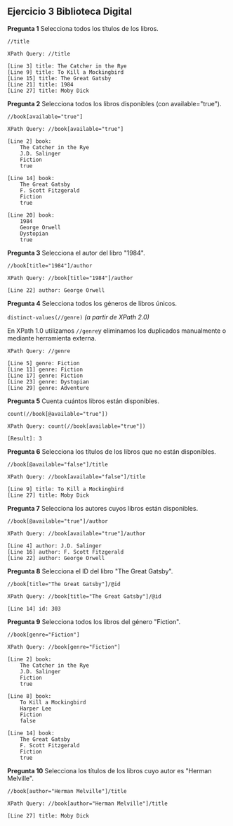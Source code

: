 
## Ejercicio 3 Biblioteca Digital

__Pregunta 1__
Selecciona todos los títulos de los libros.

`//title`

```
XPath Query: //title

[Line 3] title: The Catcher in the Rye
[Line 9] title: To Kill a Mockingbird
[Line 15] title: The Great Gatsby
[Line 21] title: 1984
[Line 27] title: Moby Dick
```

__Pregunta 2__
Selecciona todos los libros disponibles (con available="true").

`//book[available="true"]`

```
XPath Query: //book[available="true"]

[Line 2] book: 
    The Catcher in the Rye
    J.D. Salinger
    Fiction
    true
  
[Line 14] book: 
    The Great Gatsby
    F. Scott Fitzgerald
    Fiction
    true
  
[Line 20] book: 
    1984
    George Orwell
    Dystopian
    true
```

__Pregunta 3__
Selecciona el autor del libro "1984".

`//book[title="1984"]/author`

```
XPath Query: //book[title="1984"]/author

[Line 22] author: George Orwell
```

__Pregunta 4__
Selecciona todos los géneros de libros únicos.

`distinct-values(//genre)` _(a partir de XPath 2.0)_

En XPath 1.0 utilizamos `//genre`y eliminamos los duplicados manualmente o mediante herramienta externa.

```
XPath Query: //genre

[Line 5] genre: Fiction
[Line 11] genre: Fiction
[Line 17] genre: Fiction
[Line 23] genre: Dystopian
[Line 29] genre: Adventure
```

__Pregunta 5__
Cuenta cuántos libros están disponibles.

`count(//book[@available="true"])`

```
XPath Query: count(//book[available="true"])

[Result]: 3
```

__Pregunta 6__
Selecciona los títulos de los libros que no están disponibles.

`//book[@available="false"]/title`

```
XPath Query: //book[available="false"]/title

[Line 9] title: To Kill a Mockingbird
[Line 27] title: Moby Dick
```

__Pregunta 7__
Selecciona los autores cuyos libros están disponibles.

`//book[@available="true"]/author`

```
XPath Query: //book[available="true"]/author

[Line 4] author: J.D. Salinger
[Line 16] author: F. Scott Fitzgerald
[Line 22] author: George Orwell
```

__Pregunta 8__
Selecciona el ID del libro "The Great Gatsby".

`//book[title="The Great Gatsby"]/@id`

```
XPath Query: //book[title="The Great Gatsby"]/@id

[Line 14] id: 303
```

__Pregunta 9__
Selecciona todos los libros del género "Fiction".

`//book[genre="Fiction"]`

```
XPath Query: //book[genre="Fiction"]

[Line 2] book: 
    The Catcher in the Rye
    J.D. Salinger
    Fiction
    true
  
[Line 8] book: 
    To Kill a Mockingbird
    Harper Lee
    Fiction
    false
  
[Line 14] book: 
    The Great Gatsby
    F. Scott Fitzgerald
    Fiction
    true
```

__Pregunta 10__
Selecciona los títulos de los libros cuyo autor es "Herman Melville".

`//book[author="Herman Melville"]/title`

```
XPath Query: //book[author="Herman Melville"]/title

[Line 27] title: Moby Dick
```